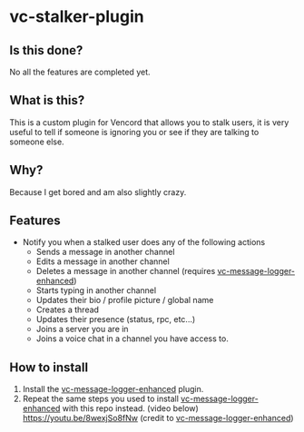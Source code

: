 # vc-stalker-plugin
## Is this done?
No all the features are completed yet.
## What is this?
This is a custom plugin for Vencord that allows you to stalk users, it is very useful to tell if someone is ignoring you or see if they are talking to someone else.
## Why?
Because I get bored and am also slightly crazy.
## Features
- Notify you when a stalked user does any of the following actions
    - Sends a message in another channel 
    - Edits a message in another channel
    - Deletes a message in another channel (requires [vc-message-logger-enhanced](https://github.com/Syncxv/vc-message-logger-enhanced/))
    - Starts typing in another channel
    - Updates their bio / profile picture / global name
    - Creates a thread
    - Updates their presence (status, rpc, etc...)
    - Joins a server you are in
    - Joins a voice chat in a channel you have access to.
## How to install
1. Install the [vc-message-logger-enhanced](https://github.com/Syncxv/vc-message-logger-enhanced/) plugin.
2. Repeat the same steps you used to install [vc-message-logger-enhanced](https://github.com/Syncxv/vc-message-logger-enhanced/) with this repo instead. (video below)
https://youtu.be/8wexjSo8fNw
(credit to [vc-message-logger-enhanced](https://github.com/Syncxv/vc-message-logger-enhanced/?tab=readme-ov-file#how-to-install))
